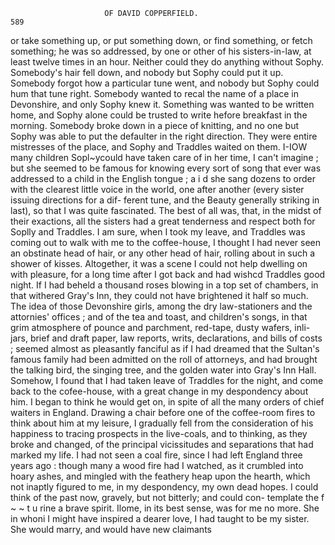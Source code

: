                          OF DAVID COPPERFIELD.                            589
 or take something up, or put something down, or find something, or fetch
 something; he was so addressed, by one or other of his sisters-in-law,
 at least twelve times in an hour. Neither could they do anything
 without Sophy. Somebody's hair fell down, and nobody but Sophy
 could put it up. Somebody forgot how a particular tune went, and
 nobody but Sophy could hum that tune right. Somebody wanted to recal
 the name of a place in Devonshire, and only Sophy knew it. Something
 was wanted to be written home, and Sophy alone could be trusted to write
 hefore breakfast in the morning. Somebody broke down in a piece of
 knitting, and no one but Sophy was able to put the defaulter in the right
 direction. They were entire mistresses of the place, and Sophy and
 Traddles waited on them. I-IOW      many children Sopl~ycould have taken
 care of in her time, I can't imagine ; but she seemed to be famous for
 knowing every sort of song that ever was addressed to a child in the
 English tongue ; a i d she sang dozens to order with the clearest little voice
in the world, one after another (every sister issuing directions for a dif-
 ferent tune, and the Beauty generally striking in last), so that I was quite
fascinated. The best of all was, that, in the midst of their exactions,
all the sisters had a great tenderness and respect both for Soplly and
Traddles. I am sure, when I took my leave, and Traddles was coming
out to walk with me to the coffee-house, I thought I had never seen an
obstinate head of hair, or any other head of hair, rolling about in such a
shower of kisses.
    Altogether, it was a scene I could not help dwelling on with pleasure,
for a long time after I got back and had wishcd Traddles good night.
If I had beheld a thousand roses blowing in a top set of chambers, in
that withered Gray's Inn, they could not have brightened it half so much.
The idea of those Devonshire girls, among the dry law-stationers and the
attornies' offices ; and of the tea and toast, and children's songs, in that
grim atmosphere of pounce and parchment, red-tape, dusty wafers, inli-
jars, brief and draft paper, law reports, writs, declarations, and bills of
costs ; seemed almost as pleasantly fanciful as if I had dreamed that the
Sultan's famous family had been admitted on the roll of attorneys, and
had brought the talking bird, the singing tree, and the golden water into
Gray's Inn Hall. Somehow, I found that I had taken leave of Traddles
for the night, and come back to the cofee-house, with a great change in
my despondency about him. I began to think he would get on, in
spite of all the many orders of chief waiters in England.
    Drawing a chair before one of the coffee-room fires to think about him
at my leisure, I gradually fell from the consideration of his happiness to
tracing prospects in the live-coals, and to thinking, as they broke and
 changed, of the principal vicissitudes and separations that had marked my
life. I had not seen a coal fire, since I had left England three years ago :
though many a wood fire had I watched, as it crumbled into hoary ashes,
 and mingled with the feathery heap upon the hearth, which not inaptly
figured to me, in my despondency, my own dead hopes.
    I could think of the past now, gravely, but not bitterly; and could con-
template the f ~ ~ t u rine a brave spirit. Ilome, in its best sense, was for
me no more. She in whoni I might have inspired a dearer love, I had
taught to be my sister. She would marry, and would have new claimants
